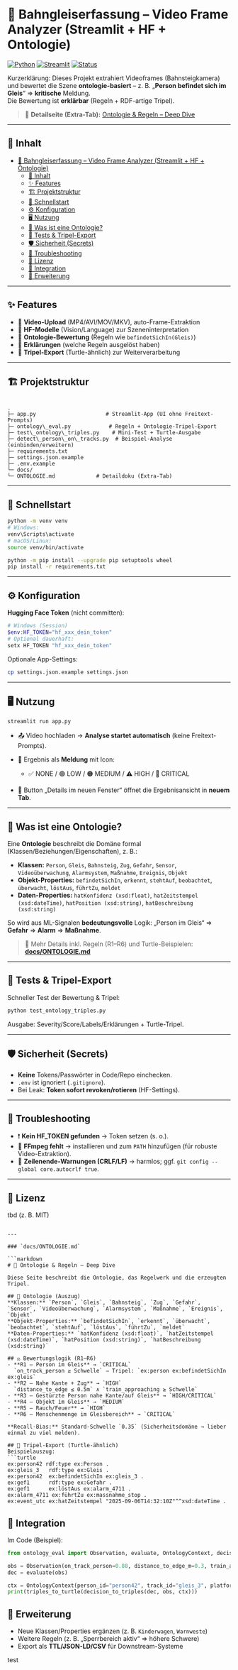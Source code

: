 # 🚆 Bahngleiserfassung – Video Frame Analyzer (Streamlit + HF + Ontologie)

[![Python](https://img.shields.io/badge/Python-3.10%2B-blue.svg)](#)
[![Streamlit](https://img.shields.io/badge/Streamlit-App-red.svg)](#)
[![Status](https://img.shields.io/badge/Build-ok-brightgreen.svg)](#)

Kurzerklärung: Dieses Projekt extrahiert Videoframes (Bahnsteigkamera) und bewertet die Szene **ontologie-basiert** – z. B. „**Person befindet sich im Gleis**“ ⇒ **kritische** Meldung.  
Die Bewertung ist **erklärbar** (Regeln + RDF-artige Tripel).

> 📘 **Detailseite (Extra-Tab):** [Ontologie & Regeln – Deep Dive](docs/ONTOLOGIE.md)

---

## 🧭 Inhalt
- [🚆 Bahngleiserfassung – Video Frame Analyzer (Streamlit + HF + Ontologie)](#-bahngleiserfassung--video-frame-analyzer-streamlit--hf--ontologie)
  - [🧭 Inhalt](#-inhalt)
  - [✨ Features](#-features)
  - [🏗️ Projektstruktur](#️-projektstruktur)
  - [🚀 Schnellstart](#-schnellstart)
  - [⚙️ Konfiguration](#️-konfiguration)
  - [🖥️ Nutzung](#️-nutzung)
  - [🧠 Was ist eine Ontologie?](#-was-ist-eine-ontologie)
  - [🧪 Tests \& Tripel-Export](#-tests--tripel-export)
  - [🛡️ Sicherheit (Secrets)](#️-sicherheit-secrets)
  - [🧰 Troubleshooting](#-troubleshooting)
  - [📄 Lizenz](#-lizenz)
  - [🔌 Integration](#-integration)
  - [🧩 Erweiterung](#-erweiterung)

---

## ✨ Features
- 📼 **Video-Upload** (MP4/AVI/MOV/MKV), auto-Frame-Extraktion  
- 🤖 **HF-Modelle** (Vision/Language) zur Szeneninterpretation  
- 🧩 **Ontologie-Bewertung** (Regeln wie `befindetSichIn(Gleis)`)  
- 🧾 **Erklärungen** (welche Regeln ausgelöst haben)  
- 🧷 **Tripel-Export** (Turtle-ähnlich) zur Weiterverarbeitung

---

## 🏗️ Projektstruktur
```

.
├─ app.py                      # Streamlit-App (UI ohne Freitext-Prompts)
├─ ontology\_eval.py            # Regeln + Ontologie-Tripel-Export
├─ test\_ontology\_triples.py    # Mini-Test + Turtle-Ausgabe
├─ detect\_person\_on\_tracks.py  # Beispiel-Analyse (einbinden/erweitern)
├─ requirements.txt
├─ settings.json.example
├─ .env.example
└─ docs/
└─ ONTOLOGIE.md             # Detaildoku (Extra-Tab)

````

---

## 🚀 Schnellstart
```bash
python -m venv venv
# Windows:
venv\Scripts\activate
# macOS/Linux:
source venv/bin/activate

python -m pip install --upgrade pip setuptools wheel
pip install -r requirements.txt
````

---

## ⚙️ Konfiguration

**Hugging Face Token** (nicht committen):

```powershell
# Windows (Session)
$env:HF_TOKEN="hf_xxx_dein_token"
# Optional dauerhaft:
setx HF_TOKEN "hf_xxx_dein_token"
```

Optionale App-Settings:

```bash
cp settings.json.example settings.json
```

---

## 🖥️ Nutzung

```bash
streamlit run app.py
```

* 📤 Video hochladen → **Analyse startet automatisch** (keine Freitext-Prompts).
* 🧯 Ergebnis als **Meldung** mit Icon:

  * ✅ NONE / 🟢 LOW / 🟠 MEDIUM / ⚠️ HIGH / 🚨 CRITICAL
* 🔗 Button „Details im neuen Fenster“ öffnet die Ergebnisansicht in **neuem Tab**.

---

## 🧠 Was ist eine Ontologie?

Eine **Ontologie** beschreibt die Domäne formal (Klassen/Beziehungen/Eigenschaften), z. B.:

* **Klassen:** `Person`, `Gleis`, `Bahnsteig`, `Zug`, `Gefahr`, `Sensor`, `Videoüberwachung`, `Alarmsystem`, `Maßnahme`, `Ereignis`, `Objekt`
* **Objekt-Properties:** `befindetSichIn`, `erkennt`, `stehtAuf`, `beobachtet`, `überwacht`, `löstAus`, `führtZu`, `meldet`
* **Daten-Properties:** `hatKonfidenz (xsd:float)`, `hatZeitstempel (xsd:dateTime)`, `hatPosition (xsd:string)`, `hatBeschreibung (xsd:string)`

So wird aus ML-Signalen **bedeutungsvolle** Logik:
„Person im Gleis“ ⇒ **Gefahr** ⇒ **Alarm** ⇒ **Maßnahme**.

> 🔎 Mehr Details inkl. Regeln (R1–R6) und Turtle-Beispielen:
> **[docs/ONTOLOGIE.md](docs/ONTOLOGIE.md)**

---

## 🧪 Tests & Tripel-Export

Schneller Test der Bewertung & Tripel:

```bash
python test_ontology_triples.py
```

Ausgabe: Severity/Score/Labels/Erklärungen + Turtle-Tripel.

---

## 🛡️ Sicherheit (Secrets)

* **Keine** Tokens/Passwörter in Code/Repo einchecken.
* `.env` ist ignoriert (`.gitignore`).
* Bei Leak: **Token sofort revoken/rotieren** (HF-Settings).

---

## 🧰 Troubleshooting

* ❗ **Kein HF\_TOKEN gefunden** → Token setzen (s. o.).
* 🧩 **FFmpeg fehlt** → installieren und zum `PATH` hinzufügen (für robuste Video-Extraktion).
* 🔁 **Zeilenende-Warnungen (CRLF/LF)** → harmlos; ggf. `git config --global core.autocrlf true`.

---

## 📄 Lizenz

tbd (z. B. MIT)

````

---

### `docs/ONTOLOGIE.md`

```markdown
# 📘 Ontologie & Regeln – Deep Dive

Diese Seite beschreibt die Ontologie, das Regelwerk und die erzeugten Tripel.

## 🧠 Ontologie (Auszug)
**Klassen:** `Person`, `Gleis`, `Bahnsteig`, `Zug`, `Gefahr`, `Sensor`, `Videoüberwachung`, `Alarmsystem`, `Maßnahme`, `Ereignis`, `Objekt`  
**Objekt-Properties:** `befindetSichIn`, `erkennt`, `überwacht`, `beobachtet`, `stehtAuf`, `löstAus`, `führtZu`, `meldet`  
**Daten-Properties:** `hatKonfidenz (xsd:float)`, `hatZeitstempel (xsd:dateTime)`, `hatPosition (xsd:string)`, `hatBeschreibung (xsd:string)`

## ⚖️ Bewertungslogik (R1–R6)
- **R1 – Person im Gleis** → `CRITICAL`  
  `on_track_person ≥ Schwelle` ⇒ Tripel: `ex:person ex:befindetSichIn ex:gleis`
- **R2 – Nahe Kante + Zug** → `HIGH`  
  `distance_to_edge ≤ 0.5m` ∧ `train_approaching ≥ Schwelle`
- **R3 – Gestürzte Person nahe Kante/auf Gleis** → `HIGH/CRITICAL`
- **R4 – Objekt im Gleis** → `MEDIUM`
- **R5 – Rauch/Feuer** → `HIGH`
- **R6 – Menschenmenge im Gleisbereich** → `CRITICAL`

**Recall-Bias:** Standard-Schwelle `0.35` (Sicherheitsdomäne → lieber einmal zu viel melden).

## 🧾 Tripel-Export (Turtle-ähnlich)
Beispielauszug:
```turtle
ex:person42 rdf:type ex:Person .
ex:gleis_3   rdf:type ex:Gleis .
ex:person42  ex:befindetSichIn ex:gleis_3 .
ex:gef1      rdf:type ex:Gefahr .
ex:gef1      ex:löstAus ex:alarm_4711 .
ex:alarm_4711 ex:führtZu ex:massnahme_stop .
ex:event_utc ex:hatZeitstempel "2025-09-06T14:32:10Z"^^xsd:dateTime .
````

## 🔌 Integration

Im Code (Beispiel):

```python
from ontology_eval import Observation, evaluate, OntologyContext, decision_to_triples, triples_to_turtle

obs = Observation(on_track_person=0.88, distance_to_edge_m=0.3, train_approaching=0.9)
dec = evaluate(obs)

ctx = OntologyContext(person_id="person42", track_id="gleis_3", platform_id="bahnsteig_3")
print(triples_to_turtle(decision_to_triples(dec, obs, ctx)))
```

## 🧩 Erweiterung

* Neue Klassen/Properties ergänzen (z. B. `Kinderwagen`, `Warnweste`)
* Weitere Regeln (z. B. „Sperrbereich aktiv“ ⇒ höhere Schwere)
* Export als **TTL/JSON-LD/CSV** für Downstream-Systeme


test